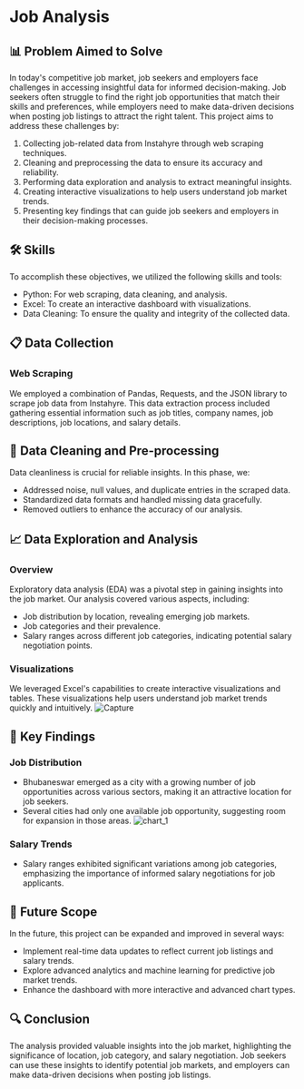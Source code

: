 # Job Analysis

## 📊 Problem Aimed to Solve

In today's competitive job market, job seekers and employers face challenges in accessing insightful data for informed decision-making. Job seekers often struggle to find the right job opportunities that match their skills and preferences, while employers need to make data-driven decisions when posting job listings to attract the right talent. This project aims to address these challenges by:

1. Collecting job-related data from Instahyre through web scraping techniques.
2. Cleaning and preprocessing the data to ensure its accuracy and reliability.
3. Performing data exploration and analysis to extract meaningful insights.
4. Creating interactive visualizations to help users understand job market trends.
5. Presenting key findings that can guide job seekers and employers in their decision-making processes.

## 🛠️ Skills

To accomplish these objectives, we utilized the following skills and tools:

- Python: For web scraping, data cleaning, and analysis.
- Excel: To create an interactive dashboard with visualizations.
- Data Cleaning: To ensure the quality and integrity of the collected data.

## 📋 Data Collection

### Web Scraping

We employed a combination of Pandas, Requests, and the JSON library to scrape job data from Instahyre. This data extraction process included gathering essential information such as job titles, company names, job descriptions, job locations, and salary details.

## 🧹 Data Cleaning and Pre-processing

Data cleanliness is crucial for reliable insights. In this phase, we:

- Addressed noise, null values, and duplicate entries in the scraped data.
- Standardized data formats and handled missing data gracefully.
- Removed outliers to enhance the accuracy of our analysis.

## 📈 Data Exploration and Analysis

### Overview

Exploratory data analysis (EDA) was a pivotal step in gaining insights into the job market. Our analysis covered various aspects, including:

- Job distribution by location, revealing emerging job markets.
- Job categories and their prevalence.
- Salary ranges across different job categories, indicating potential salary negotiation points.

### Visualizations

We leveraged Excel's capabilities to create interactive visualizations and tables. These visualizations help users understand job market trends quickly and intuitively.
![Capture](https://github.com/Saikiran0432/Job_Analysis/assets/144260007/749766b5-498d-415d-a002-1d7646d00b37)


## 🧐 Key Findings

### Job Distribution

- Bhubaneswar emerged as a city with a growing number of job opportunities across various sectors, making it an attractive location for job seekers.
- Several cities had only one available job opportunity, suggesting room for expansion in those areas.
![chart_1](https://github.com/Saikiran0432/Job_Analysis/assets/144260007/2104396b-a4e8-4503-9c71-c4381258a159)

### Salary Trends

- Salary ranges exhibited significant variations among job categories, emphasizing the importance of informed salary negotiations for job applicants.


## 🚀 Future Scope

In the future, this project can be expanded and improved in several ways:

- Implement real-time data updates to reflect current job listings and salary trends.
- Explore advanced analytics and machine learning for predictive job market trends.
- Enhance the dashboard with more interactive and advanced chart types.
## 🔍 Conclusion
The analysis provided valuable insights into the job market, highlighting the significance of location, job category, and salary negotiation. Job seekers can use these insights to identify potential job markets, and employers can make data-driven decisions when posting job listings.




